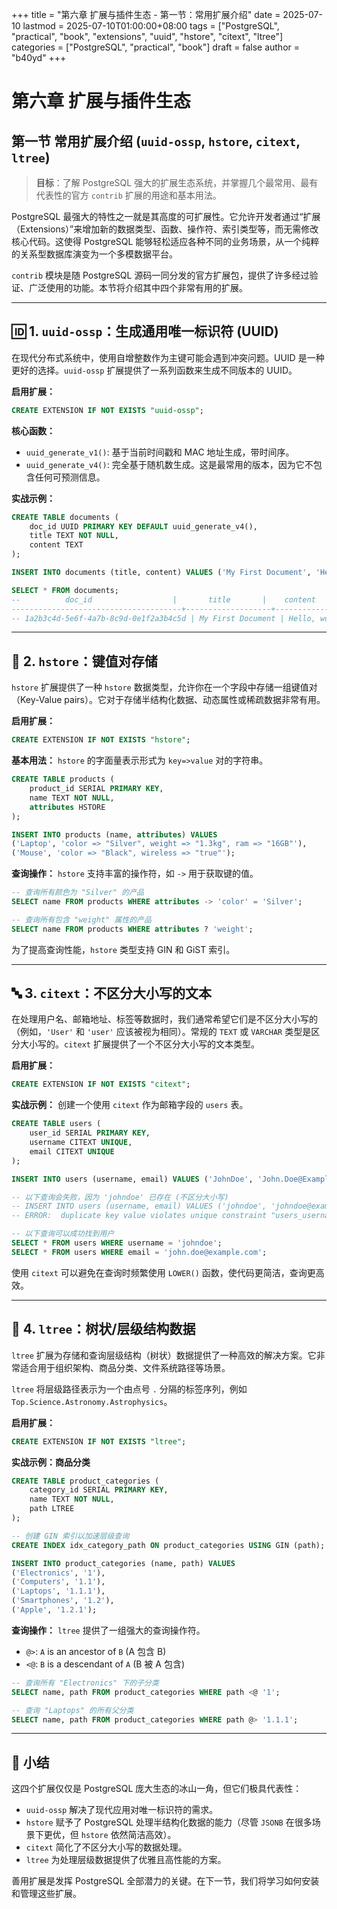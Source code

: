 +++
title = "第六章 扩展与插件生态 - 第一节：常用扩展介绍"
date = 2025-07-10
lastmod = 2025-07-10T01:00:00+08:00
tags = ["PostgreSQL", "practical", "book", "extensions", "uuid", "hstore", "citext", "ltree"]
categories = ["PostgreSQL", "practical", "book"]
draft = false
author = "b40yd"
+++

# 第六章 扩展与插件生态
## 第一节 常用扩展介绍 (`uuid-ossp`, `hstore`, `citext`, `ltree`)

> **目标**：了解 PostgreSQL 强大的扩展生态系统，并掌握几个最常用、最有代表性的官方 `contrib` 扩展的用途和基本用法。

PostgreSQL 最强大的特性之一就是其高度的可扩展性。它允许开发者通过“扩展（Extensions）”来增加新的数据类型、函数、操作符、索引类型等，而无需修改核心代码。这使得 PostgreSQL 能够轻松适应各种不同的业务场景，从一个纯粹的关系型数据库演变为一个多模数据平台。

`contrib` 模块是随 PostgreSQL 源码一同分发的官方扩展包，提供了许多经过验证、广泛使用的功能。本节将介绍其中四个非常有用的扩展。

---

## 🆔 1. `uuid-ossp`：生成通用唯一标识符 (UUID)

在现代分布式系统中，使用自增整数作为主键可能会遇到冲突问题。UUID 是一种更好的选择。`uuid-ossp` 扩展提供了一系列函数来生成不同版本的 UUID。

**启用扩展：**
```sql
CREATE EXTENSION IF NOT EXISTS "uuid-ossp";
```

**核心函数：**
- `uuid_generate_v1()`: 基于当前时间戳和 MAC 地址生成，带时间序。
- `uuid_generate_v4()`: 完全基于随机数生成。这是最常用的版本，因为它不包含任何可预测信息。

**实战示例：**
```sql
CREATE TABLE documents (
    doc_id UUID PRIMARY KEY DEFAULT uuid_generate_v4(),
    title TEXT NOT NULL,
    content TEXT
);

INSERT INTO documents (title, content) VALUES ('My First Document', 'Hello, world!');

SELECT * FROM documents;
--          doc_id                  |       title       |    content
--------------------------------------+-------------------+---------------
-- 1a2b3c4d-5e6f-4a7b-8c9d-0e1f2a3b4c5d | My First Document | Hello, world!
```

---

## 🔑 2. `hstore`：键值对存储

`hstore` 扩展提供了一种 `hstore` 数据类型，允许你在一个字段中存储一组键值对（Key-Value pairs）。它对于存储半结构化数据、动态属性或稀疏数据非常有用。

**启用扩展：**
```sql
CREATE EXTENSION IF NOT EXISTS "hstore";
```

**基本用法：**
`hstore` 的字面量表示形式为 `key=>value` 对的字符串。

```sql
CREATE TABLE products (
    product_id SERIAL PRIMARY KEY,
    name TEXT NOT NULL,
    attributes HSTORE
);

INSERT INTO products (name, attributes) VALUES
('Laptop', 'color => "Silver", weight => "1.3kg", ram => "16GB"'),
('Mouse', 'color => "Black", wireless => "true"');
```

**查询操作：**
`hstore` 支持丰富的操作符，如 `->` 用于获取键的值。
```sql
-- 查询所有颜色为 "Silver" 的产品
SELECT name FROM products WHERE attributes -> 'color' = 'Silver';

-- 查询所有包含 "weight" 属性的产品
SELECT name FROM products WHERE attributes ? 'weight';
```
为了提高查询性能，`hstore` 类型支持 GIN 和 GiST 索引。

---

## 🔤 3. `citext`：不区分大小写的文本

在处理用户名、邮箱地址、标签等数据时，我们通常希望它们是不区分大小写的（例如，`'User'` 和 `'user'` 应该被视为相同）。常规的 `TEXT` 或 `VARCHAR` 类型是区分大小写的。`citext` 扩展提供了一个不区分大小写的文本类型。

**启用扩展：**
```sql
CREATE EXTENSION IF NOT EXISTS "citext";
```

**实战示例：**
创建一个使用 `citext` 作为邮箱字段的 `users` 表。

```sql
CREATE TABLE users (
    user_id SERIAL PRIMARY KEY,
    username CITEXT UNIQUE,
    email CITEXT UNIQUE
);

INSERT INTO users (username, email) VALUES ('JohnDoe', 'John.Doe@Example.com');

-- 以下查询会失败，因为 'johndoe' 已存在 (不区分大小写)
-- INSERT INTO users (username, email) VALUES ('johndoe', 'johndoe@example.com');
-- ERROR:  duplicate key value violates unique constraint "users_username_key"

-- 以下查询可以成功找到用户
SELECT * FROM users WHERE username = 'johndoe';
SELECT * FROM users WHERE email = 'john.doe@example.com';
```
使用 `citext` 可以避免在查询时频繁使用 `LOWER()` 函数，使代码更简洁，查询更高效。

---

## 🌳 4. `ltree`：树状/层级结构数据

`ltree` 扩展为存储和查询层级结构（树状）数据提供了一种高效的解决方案。它非常适合用于组织架构、商品分类、文件系统路径等场景。

`ltree` 将层级路径表示为一个由点号 `.` 分隔的标签序列，例如 `Top.Science.Astronomy.Astrophysics`。

**启用扩展：**
```sql
CREATE EXTENSION IF NOT EXISTS "ltree";
```

**实战示例：商品分类**
```sql
CREATE TABLE product_categories (
    category_id SERIAL PRIMARY KEY,
    name TEXT NOT NULL,
    path LTREE
);

-- 创建 GIN 索引以加速层级查询
CREATE INDEX idx_category_path ON product_categories USING GIN (path);

INSERT INTO product_categories (name, path) VALUES
('Electronics', '1'),
('Computers', '1.1'),
('Laptops', '1.1.1'),
('Smartphones', '1.2'),
('Apple', '1.2.1');
```

**查询操作：**
`ltree` 提供了一组强大的查询操作符。
- `@>`: `A` is an ancestor of `B` (A 包含 B)
- `<@`: `B` is a descendant of `A` (B 被 A 包含)

```sql
-- 查询所有 "Electronics" 下的子分类
SELECT name, path FROM product_categories WHERE path <@ '1';

-- 查询 "Laptops" 的所有父分类
SELECT name, path FROM product_categories WHERE path @> '1.1.1';
```

---

## 📌 小结

这四个扩展仅仅是 PostgreSQL 庞大生态的冰山一角，但它们极具代表性：
- `uuid-ossp` 解决了现代应用对唯一标识符的需求。
- `hstore` 赋予了 PostgreSQL 处理半结构化数据的能力（尽管 `JSONB` 在很多场景下更优，但 `hstore` 依然简洁高效）。
- `citext` 简化了不区分大小写的数据处理。
- `ltree` 为处理层级数据提供了优雅且高性能的方案。

善用扩展是发挥 PostgreSQL 全部潜力的关键。在下一节，我们将学习如何安装和管理这些扩展。
